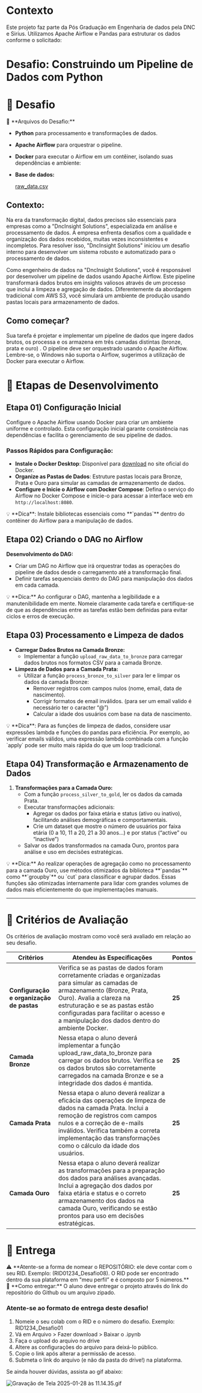 # Contexto

Este projeto faz parte da Pós Graduação em Engenharia de dados pela DNC e Sirius. Utilizamos Apache Airflow e Pandas para estruturar os dados conforme o solicitado:


# Desafio: **Construindo um Pipeline de Dados com Python**

# 🚀 Desafio

<aside>
📎 **Arquivos do Desafio:**

- **Python** para processamento e transformações de dados.
- **Apache Airflow** para orquestrar o pipeline.
- **Docker** para executar o Airflow em um contêiner, isolando suas dependências e ambiente:
- **Base de dados:**
    
    [raw_data.csv](https://prod-files-secure.s3.us-west-2.amazonaws.com/6a055055-52ec-4ebb-a697-63027c951344/109745a7-935b-4e00-9635-834d94ee4913/raw_data.csv)
    
</aside>

## **Contexto:**

Na era da transformação digital, dados precisos são essenciais para empresas como a "DncInsight Solutions", especializada em análise e processamento de dados. A empresa enfrenta desafios com a qualidade e organização dos dados recebidos, muitas vezes inconsistentes e incompletos. Para resolver isso, "DncInsight Solutions" iniciou um desafio interno para desenvolver um sistema robusto e automatizado para o processamento de dados.

Como engenheiro de dados na "DncInsight Solutions", você é responsável por desenvolver um pipeline de dados usando Apache Airflow. Este pipeline transformará dados brutos em insights valiosos através de um processo que inclui a limpeza e agregação de dados. Diferentemente da abordagem tradicional com AWS S3, você simulará um ambiente de produção usando pastas locais para armazenamento de dados.

## Como começar?

Sua tarefa é projetar e implementar um pipeline de dados que ingere dados brutos, os processa e os armazena em três camadas distintas (bronze, prata e ouro) . O pipeline deve ser orquestrado usando o Apache Airflow. Lembre-se, o Windows não suporta o Airflow, sugerimos a utilização de Docker para executar o Airflow.

# 🎯 Etapas de Desenvolvimento

## **Etapa 01) Configuração Inicial**

Configure o Apache Airflow usando Docker para criar um ambiente uniforme e controlado. Esta configuração inicial garante consistência nas dependências e facilita o gerenciamento de seu pipeline de dados.

### **Passos Rápidos para Configuração:**

- **Instale o Docker Desktop**: Disponível para [download](https://www.docker.com/products/docker-desktop/) no site oficial do Docker.
- **Organize as Pastas de Dados**: Estruture pastas locais para Bronze, Prata e Ouro para simular as camadas de armazenamento de dados.
- **Configure e Inicie o Airflow com Docker Compose**: Defina o serviço do Airflow no Docker Compose e inicie-o para acessar a interface web em `http://localhost:8080`.

<aside>
💡 **Dica**: Instale bibliotecas essenciais como **`pandas`** dentro do contêiner do Airflow para a manipulação de dados.

</aside>

## **Etapa 02) Criando o DAG no Airflow**

**Desenvolvimento do DAG:**

- Criar um DAG no Airflow que irá orquestrar todas as operações do pipeline de dados desde o carregamento até a transformação final.
- Definir tarefas sequenciais dentro do DAG para manipulação dos dados em cada camada.

<aside>
💡 **Dica:** Ao configurar o DAG, mantenha a legibilidade e a manutenibilidade em mente. Nomeie claramente cada tarefa e certifique-se de que as dependências entre as tarefas estão bem definidas para evitar ciclos e erros de execução.

</aside>

## Etapa 03) Processamento e Limpeza de dados

- **Carregar Dados Brutos na Camada Bronze:**
    - Implementar a função `upload_raw_data_to_bronze` para carregar dados brutos nos formatos CSV para a camada Bronze.
- **Limpeza de Dados para a Camada Prata:**
    - Utilizar a função `process_bronze_to_silver` para ler e limpar os dados da camada Bronze:
        - Remover registros com campos nulos (nome, email, data de nascimento).
        - Corrigir formatos de email inválidos. (para ser um email valido é necessário ter o caracter “@”)
        - Calcular a idade dos usuários com base na data de nascimento.

<aside>
💡 **Dica**: Para as funções de limpeza de dados, considere usar expressões lambda e funções do pandas para eficiência. Por exemplo, ao verificar emails válidos, uma expressão lambda combinada com a função `apply` pode ser muito mais rápida do que um loop tradicional.

</aside>

## **Etapa 04) Transformação e Armazenamento de Dados**

1. **Transformações para a Camada Ouro:**
    - Com a função `process_silver_to_gold`, ler os dados da camada Prata.
    - Executar transformações adicionais:
        - Agregar os dados por faixa etária e status (ativo ou inativo), facilitando análises demográficas e comportamentais.
        - Crie um dataset que mostre o número de usuários por faixa etária (0 a 10, 11 a 20, 21 a 30 anos…) e por status (“active” ou “inactive”)
    - Salvar os dados transformados na camada Ouro, prontos para análise e uso em decisões estratégicas.

<aside>
💡 **Dica:** Ao realizar operações de agregação como no processamento para a camada Ouro, use métodos otimizados da biblioteca **`pandas`** como **`groupby`** ou `cut` para classificar e agrupar dados. Essas funções são otimizadas internamente para lidar com grandes volumes de dados mais eficientemente do que implementações manuais.

</aside>

---

# 📝 Critérios de Avaliação

Os critérios de avaliação mostram como você será avaliado em relação ao seu desafio. 

| **Critérios** | **Atendeu às Especificações** | Pontos |
| --- | --- | --- |
| **Configuração e organização de pastas** | Verifica se as pastas de dados foram corretamente criadas e organizadas para simular as camadas de armazenamento (Bronze, Prata, Ouro). Avalia a clareza na estruturação e se as pastas estão configuradas para facilitar o acesso e a manipulação dos dados dentro do ambiente Docker. | **25** |
| **Camada Bronze** | Nessa etapa o aluno deverá implementar a função upload_raw_data_to_bronze para carregar os dados brutos. Verifica se os dados brutos são corretamente carregados na camada Bronze e se a integridade dos dados é mantida. | **25** |
| **Camada Prata** | Nessa etapa o aluno deverá realizar a eficácia das operações de limpeza de dados na camada Prata. Inclui a remoção de registros com campos nulos e a correção de e-mails inválidos. Verifica também a correta implementação das transformações como o cálculo da idade dos usuários. | **25** |
| **Camada Ouro** | Nessa etapa o aluno deverá realizar as transformações para a preparação dos dados para análises avançadas. Inclui a agregação dos dados por faixa etária e status e o correto armazenamento dos dados na camada Ouro, verificando se estão prontos para uso em decisões estratégicas. | **25** |

# 📆 Entrega

<aside>
⚠️ **Atente-se a forma de nomear o REPOSITÓRIO: ele deve contar com o seu RID. Exemplo: (RID01234_Desafio08). O RID pode ser encontrado dentro da sua plataforma em "meu perfil” e é composto por 5 números.**

</aside>

<aside>
📎 **Como entregar:** O aluno deve entregar o projeto através do link do repositório do Github ou um arquivo zipado.

</aside>

### Atente-se ao formato de entrega deste desafio!

1. Nomeie o seu colab com o RID e o número do desafio. Exemplo: RID1234_Desafio01
2. Vá em Arquivo > Fazer download > Baixar o .ipynb
3. Faça o upload do arquivo no drive
4. Altere as configurações do arquivo para deixá-lo público. 
5. Copie o link após alterar a permissão de acesso.
6. Submeta o link do arquivo (e não da pasta do drive!) na plataforma. 

Se ainda houver dúvidas, assista ao gif abaixo:

![Gravação de Tela 2025-01-28 às 11.14.35.gif](attachment:0dfa253c-e111-431a-b76f-85cba55797b4:Gravacao_de_Tela_2025-01-28_as_11.14.35.gif)